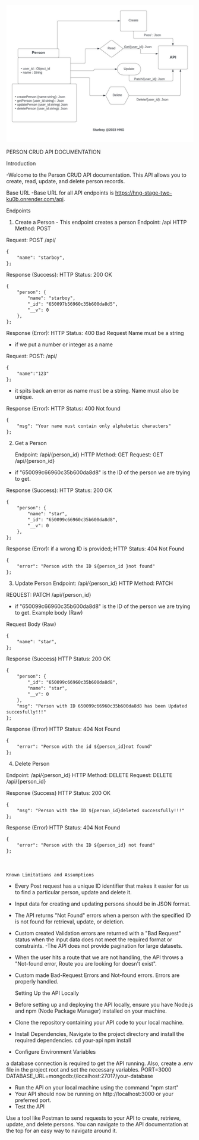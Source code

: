 ![UML DIAGRAM](<UML DIagram/Starboy HNG UMLL.jpeg>)


PERSON CRUD API DOCUMENTATION

Introduction

-Welcome to the Person CRUD API documentation. This API allows you to create, read, update, and delete person records.

Base URL
-Base URL for all API endpoints is https://hng-stage-two-ku0b.onrender.com/api.

Endpoints
1. Create a Person - This endpoint creates a person
    Endpoint: /api
    HTTP Method: POST

Request:
POST /api/


    {
        "name": "starboy",
    };


Response (Success):
HTTP Status: 200 OK

    {
        "person": {
            "name": "starboy",
            "_id": "650097b56960c35b600da8d5",
            "__v": 0
        },
    };


Response (Error):
HTTP Status: 400 Bad Request
Name must be a string
- if we put a number or integer as a name

Request: 
POST: /api/

    {
        "name":"123"
    };


- it spits back an error as name must be a string. Name must also be unique.


Response (Error): 
HTTP Status: 400 Not found

    {
        "msg": "Your name must contain only alphabetic characters"
    };


2. Get a Person

    Endpoint: /api/{person_id}
    HTTP Method: GET
    Request:
    GET /api/{person_id}



- if "650099c66960c35b600da8d8" is the ID of the person we are trying to get.

Response (Success):
HTTP Status: 200 OK

    {
        "person": {
            "name": "star",
            "_id": "650099c66960c35b600da8d8",
            "__v": 0
        },
    };


Response (Error):
if a wrong ID is provided;
HTTP Status: 404 Not Found


    {
        "error": "Person with the ID ${person_id }not found"
    };



3. Update Person
    Endpoint: /api/{person_id}
    HTTP Method: PATCH


REQUEST:
PATCH /api/{person_id}
- if "650099c66960c35b600da8d8" is the ID of the person we are trying to get.
Example body (Raw)

Request Body (Raw)

    {
        "name": "star",
    };

Response (Success)
HTTP Status: 200 OK


    {
        "person": {
            "_id": "650099c66960c35b600da8d8",
            "name": "star",
            "__v": 0
        },
        "msg": "Person with ID 650099c66960c35b600da8d8 has been Updated succesfully!!!"
    };


Response (Error)
HTTP Status: 404 Not Found


    {
        "error": "Person with the id ${person_id}not found"
    };


4. Delete Person

Endpoint: /api/{person_id}
HTTP Method: DELETE
Request:
DELETE /api/{person_id}
    
Response (Success)
HTTP Status: 200 OK


    {
        "msg": "Person with the ID ${person_id}deleted successfully!!!"
    };


Response (Error)
HTTP Status: 404 Not Found


    {
        "error": "Person with the ID ${person_id} not found"
    };



    Known Limitations and Assumptions
- Every Post request has a unique ID identifier that makes it easier for us to find a particular person, update and delete it.
- Input data for creating and updating persons should be in JSON format.
- The API returns "Not Found" errors when a person with the specified ID is not found for retrieval, update, or deletion.
- Custom created Validation errors are returned with a "Bad Request" status when the input data does not meet the required format or constraints.
-The API does not provide pagination for large datasets.
- When the user hits a route that we are not handling, the API throws a "Not-found error, Route you are looking for doesn't exist".
- Custom made Bad-Request Errors and Not-found errors. Errors are properly handled. 

    Setting Up  the API Locally
- Before setting up and deploying the API locally, ensure you have Node.js and npm (Node Package Manager) installed on your machine.
- Clone the repository containing your API code to your local machine.
- Install Dependencies, Navigate to the project directory and install the required dependencies. 
    cd your-api
    npm install
- Configure Environment Variables

a database connection is required to get the API running. Also, create a .env file in the project root and set the necessary variables.
    PORT=3000
    DATABASE_URL=mongodb://localhost:27017/your-database
- Run the API on your local machine using the command "npm start"
- Your API should now be running on http://localhost:3000 or your preferred port.
- Test the API

Use a tool like Postman to send requests to your API to create, retrieve, update, and delete persons. You can navigate to the API documentation at the top for an easy way to navigate around it.






























